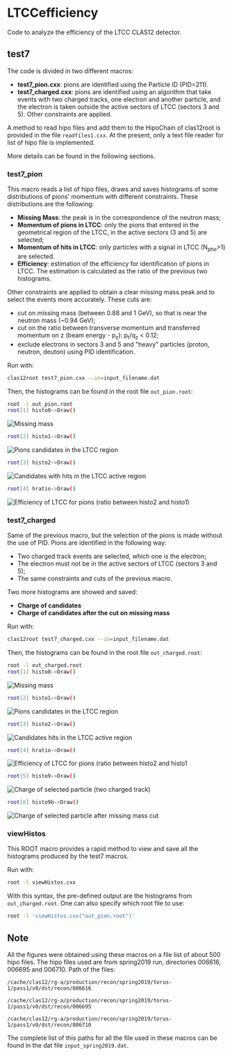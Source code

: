 # LTCCefficiency

Code to analyze the efficiency of the LTCC CLAS12 detector.

## test7

The code is divided in two different macros:

* **test7_pion.cxx**: pions are identified using the Particle ID (PID=211).
* **test7_charged.cxx**: pions are identified using an algorithm that take events with two charged tracks, one electron and another particle, and the electron is taken outside the active sectors of LTCC (sectors 3 and 5). Other constraints are applied.

A method to read hipo files and add them to the HipoChain of clas12root is provided in the file `readfiles1.cxx`.
At the present, only a text file reader for list of hipo file is implemented.

More details can be found in the following sections.

### test7_pion

This macro reads a list of hipo files, draws and saves histograms of some distributions of pions' momentum with different constraints.
These distributions are the following:

* **Missing Mass**: the peak is in the correspondence of the neutron mass;
* **Momentum of pions in LTCC**: only the pions that entered in the geometrical region of the LTCC, in the active sectors (3 and 5) are selected;
* **Momentum of hits in LTCC**: only particles with a signal in LTCC (N<sub>phe</sub>>1) are selected.    
* **Efficiency**: estimation of the efficiency for identification of pions in LTCC. The estimation is calculated as the ratio of the previous two histograms.

Other constraints are applied to obtain a clear missing mass peak and to select the events more accurately.
These cuts are:

* cut on missing mass (between 0.88 and 1 GeV), so that is near the neutron mass (~0.94 GeV);
* cut on the ratio between transverse momentum and transferred momentum on z (beam energy - p<sub>z</sub>): p<sub>t</sub>/q<sub>z</sub> < 0.12;
* exclude electrons in sectors 3 and 5 and "heavy" particles (proton, neutron, deuton) using PID identification.

Run with:
```bash
clas12root test7_pion.cxx --in=input_filename.dat   
```
Then, the histograms can be found in the root file `out_pion.root`:
```bash
root -l out_pion.root
root[1] histo0->Draw()
```

![Missing mass](./LTCCefficiency/fig/missingmass_pion.png)


```bash
root[2] histo1->Draw()
```

![Pions candidates in the LTCC region](./fig/candidates_ltcc_pion.png)

```bash
root[3] histo2->Draw()
```

![Candidates with hits in the LTCC active region](./fig/candidates_hits_pion.png)

```bash
root[4] hratio->Draw()
```

![Efficiency of LTCC for pions (ratio between histo2 and histo1)](./fig/pi_ratio_pion.png)

### test7_charged

Same of the previous macro, but the selection of the pions is made without the use of PID.
Pions are identified in the following way:

* Two charged track events are selected, which one is the electron;
* The electron must not be in the active sectors of LTCC (sectors 3 and 5);
* The same constraints and cuts of the previous macro.

Two more histograms are showed and saved:
* **Charge of candidates**
* **Charge of candidates after the cut on missing mass**

Run with:
```bash
clas12root test7_charged.cxx --in=input_filename.dat
```
Then, the histograms can be found in the root file `out_charged.root`:
```bash
root -l out_charged.root
root[1] histo0->Draw()
```

![Missing mass](./fig/missingmass_charged.png)

```bash
root[2] histo1->Draw()
```

![Pions candidates in the LTCC region](./fig/candidates_ltcc_charged.png)

```bash
root[3] histo2->Draw()
```

![Candidates hits in the LTCC active region](./fig/candidates_hits_charged.png)

```bash
root[4] hratio->Draw()
```

![Efficiency of LTCC for pions (ratio between histo2 and histo1](./fig/pi_ratio_charged.png)

```bash
root[5] histo9->Draw()
```

![Charge of selected particle (two charged track)](./fig/charge.png)

```bash
root[6] histo9b->Draw()
```

![Charge of selected particle after missing mass cut](./fig/charge_cut.png)

### viewHistos

This ROOT macro provides a rapid method to view and save all the histograms produced by the test7 macros.

Run with:

```bash
root -l viewHistos.cxx
```

With this syntax, the pre-defined output are the histograms from `out_charged.root`. One can also specify which root file to use:

```bash
root -l 'viewHistos.cxx("out_pion.root")'
```

## Note

All the figures were obtained using these macros on a file list of about 500 hipo files.
The hipo files used are from spring2019 run, directories 006616, 006695 and 006710. 
Path of the files:

`/cache/clas12/rg-a/production/recon/spring2019/torus-1/pass1/v0/dst/recon/006616`

`/cache/clas12/rg-a/production/recon/spring2019/torus-1/pass1/v0/dst/recon/006695`

`/cache/clas12/rg-a/production/recon/spring2019/torus-1/pass1/v0/dst/recon/006710`

The complete list of this paths for all the file used in these macros can be found in the dat file `input_spring2019.dat`.

<!---
#### Miscell.
---
[Passwordless git access](https://github.com/clas12brescia/LTCCefficiency/blob/main/misc/passwordless-git.md)
---
[clas12root installation](https://github.com/clas12brescia/LTCCefficiency/blob/main/misc/clas12root_installation.md)
--->  
